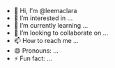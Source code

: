 - 👋 Hi, I’m @leemaclara
- 👀 I’m interested in ...
- 🌱 I’m currently learning ...
- 💞️ I’m looking to collaborate on ...
- 📫 How to reach me ...
- 😄 Pronouns: ...
- ⚡ Fun fact: ...

<!---
leemaclara/leemaclara is a ✨ special ✨ repository because its `README.md` (this file) appears on your GitHub profile.
You can click the Preview link to take a look at your changes.
--->
